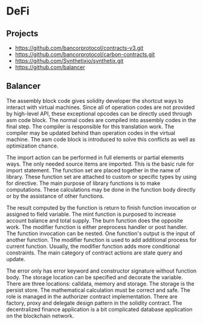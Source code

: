 # DeFi

## Projects

- https://github.com/bancorprotocol/contracts-v3.git
- https://github.com/bancorprotocol/carbon-contracts.git
- https://github.com/Synthetixio/synthetix.git
- https://github.com/balancer

## Balancer

The assembly block code gives solidity developer the shortcut ways to interact with virtual machines. Since all of operation codes are not provided by high-level API, these exceptional opcodes can be directly used through asm code block. The normal codes are compiled into assembly codes in the final step. The compiler is responsible for this translation work. The compiler may be updated behind than operation codes in the virtual machine. The asm code block is introduced to solve this conflicts as well as optimization chance.

The import action can be performed in full elements or partial elements ways. The only needed source items are imported. This is the basic rule for import statement. The function set are placed together in the name of library. These function set are attached to custom or specific types by using for directive. The main purpose of library functions is to make computations. These calculations may be done in the function body directly or by the assistance of other functions.

The result computed by the function is return to finish function invocation or assigned to field variable. The mint function is purposed to increase account balance and total supply. The burn function does the opposite work. The modifier function is either preprocess handler or post handler. The function invocation can be nested. One function's output is the input of another function. The modifier function is used to add additional process for current function. Usually, the modifier function adds more conditional constraints. The main category of contract actions are state query and update.

The error only has error keyword and constructor signature without function body. The storage location can be specified and decorate the variable. There are three locations: calldata, memory and storage. The storage is the persist store. The mathematical calculation must be correct and safe. The role is managed in the authorizer contract implementation. There are factory, proxy and delegate design pattern in the solidity contract. The decentralized finance application is a bit complicated database application on the blockchain network.


